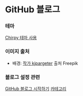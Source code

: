 # GitHub 블로그

### 테마
[Chirpy 테마 사용](https://github.com/cotes2020/jekyll-theme-chirpy)

### 이미지 출처
- 배경: <a href="https://kr.freepik.com/free-vector/abstract-hand-painted-beach-themed-watercolour-background_49256344.htm#query=%ED%85%8C%EB%A7%88&position=14&from_view=search&track=sph">작가 kjpargeter</a> 출처 Freepik

### 블로그 설정 관련
[GitHub 블로그 시작하기](https://www.handongbee.com/posts/GitHub-Blog-%EC%8B%9C%EC%9E%91%ED%95%98%EA%B8%B0/)
[카테고리](https://www.handongbee.com/categories/%EB%B8%94%EB%A1%9C%EA%B7%B8/)